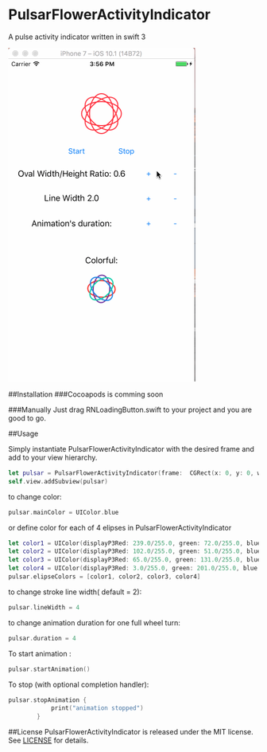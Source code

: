 # PulsarFlowerActivityIndicator
A pulse activity indicator written in swift 3


![alt text][preview]

##Installation
###Cocoapods
is comming soon

###Manually
Just drag RNLoadingButton.swift to your project and you are good to go.

##Usage

Simply instantiate PulsarFlowerActivityIndicator with the desired frame and add to your view hierarchy.
```swift
let pulsar = PulsarFlowerActivityIndicator(frame:  CGRect(x: 0, y: 0, width: 50, height: 50))
self.view.addSubview(pulsar)
```

to change color:
```swift
pulsar.mainColor = UIColor.blue
```

or define color for each of 4 elipses in PulsarFlowerActivityIndicator
```swift
let color1 = UIColor(displayP3Red: 239.0/255.0, green: 72.0/255.0, blue: 54.0/255.0, alpha: 1)
let color2 = UIColor(displayP3Red: 102.0/255.0, green: 51.0/255.0, blue: 153.0/255.0, alpha: 1)
let color3 = UIColor(displayP3Red: 65.0/255.0, green: 131.0/255.0, blue: 215.0/255.0, alpha: 1)
let color4 = UIColor(displayP3Red: 3.0/255.0, green: 201.0/255.0, blue: 169.0/255.0, alpha: 1)
pulsar.elipseColors = [color1, color2, color3, color4]
```

to change stroke line width( default = 2):
```swift
pulsar.lineWidth = 4
```

to change animation duration for one full wheel turn:
```swift
pulsar.duration = 4
```

To start animation :
```swift
pulsar.startAnimation()
```

To stop (with optional completion handler):
```swift
pulsar.stopAnimation { 
            print("animation stopped")
        }
```

##License
PulsarFlowerActivityIndicator is released under the MIT license. See [LICENSE](https://opensource.org/licenses/MIT) for details.

[preview]: https://github.com/Belinskaya/PulsarFlowerActivityIndicator/blob/master/pulsar.gif
